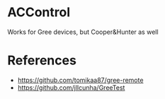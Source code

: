 # ACControl
Works for Gree devices, but Cooper&amp;Hunter as well

# References
- https://github.com/tomikaa87/gree-remote
- https://github.com/jllcunha/GreeTest
